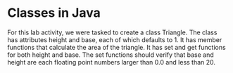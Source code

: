 # Classes in Java
For this lab activity, we were tasked to create a class Triangle. The class has attributes height and base, each of which defaults to 1. 
It has member functions that calculate the area of the triangle. It has set and get functions for both height and base. The set functions should
verify that base and height are each floating point numbers larger than 0.0 and less than 20.
